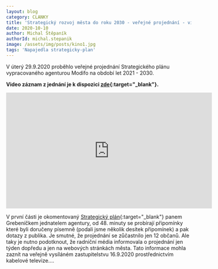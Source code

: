 ```yaml
---
layout: blog
category: CLANKY
title: 'Strategický rozvoj města do roku 2030 - veřejné projednání - video'
date: 2020-10-10
author: Michal Štěpaník
authorId: michal.stepanik
image: /assets/img/posts/kino1.jpg
tags: 'Napajedla strategicky-plan'
---
```




V úterý 29.9.2020 proběhlo veřejné projednání Strategického plánu vypracovaného agenturou Modifo na období let 2021 - 2030.

**Video záznam z jednání je k dispozici [zde](https://youtu.be/hnWlEov5NqE){:target="_blank"}.**


<iframe width="560" height="315" src="https://www.youtube.com/embed/hnWlEov5NqE" frameborder="0" allow="accelerometer; autoplay; clipboard-write; encrypted-media; gyroscope; picture-in-picture" allowfullscreen></iframe>


 
  
  
 V první části je okomentovaný [Strategický plán](https://drive.google.com/file/d/1mVMsU4kD88Ebo1lJB20gCyEKZeUD3bzh/view?usp=sharing){:target="_blank"} panem Grebeníčkem jednatelem agentury, od 48. minuty se probírají připomínky které byli doručeny písemně (podali jsme několik desítek připomínek) a pak dotazy z publika. Je smutné, že projednání se zůčastnilo jen 12 občanů. Ale taky je nutno podotknout, že radniční média informovala o projednání jen týden dopředu a jen na webových stránkách města. Tato informace mohla zaznít na veřejně vysíláném zastupitelstvu 16.9.2020 prostřednictvím kabelové televize.... 
